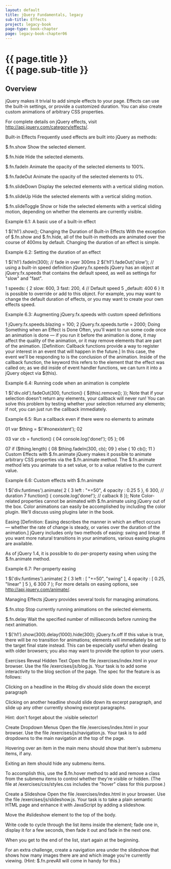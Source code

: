 ```yaml
---
layout: default
title: jQuery Fundamentals, legacy
sub-title: Effects
project: legacy-book
page-type: book-chapter
page: legacy-book-chapter06
---
```


# {{ page.title }} <br> {{ page.sub-title }}

## Overview

jQuery makes it trivial to add simple effects to your page. Effects can use the built-in settings, or provide a customized duration. You can also create custom animations of arbitrary CSS properties.

For complete details on jQuery effects, visit http://api.jquery.com/category/effects/.

Built-in Effects
Frequently used effects are built into jQuery as methods:

$.fn.show
Show the selected element.

$.fn.hide
Hide the selected elements.

$.fn.fadeIn
Animate the opacity of the selected elements to 100%.

$.fn.fadeOut
Animate the opacity of the selected elements to 0%.

$.fn.slideDown
Display the selected elements with a vertical sliding motion.

$.fn.slideUp
Hide the selected elements with a vertical sliding motion.

$.fn.slideToggle
Show or hide the selected elements with a vertical sliding motion, depending on whether the elements are currently visible.

Example 6.1: A basic use of a built-in effect

1
$('h1').show();
Changing the Duration of Built-in Effects
With the exception of $.fn.show and $.fn.hide, all of the built-in methods are animated over the course of 400ms by default. Changing the duration of an effect is simple.

Example 6.2: Setting the duration of an effect

1
$('h1').fadeIn(300);      // fade in over 300ms
2
$('h1').fadeOut('slow');  // using a built-in speed definition
jQuery.fx.speeds
jQuery has an object at jQuery.fx.speeds that contains the default speed, as well as settings for "slow" and "fast".

1
speeds: {
2
    slow: 600,
3
    fast: 200,
4
    // Default speed
5
    _default: 400
6
}
It is possible to override or add to this object. For example, you may want to change the default duration of effects, or you may want to create your own effects speed.

Example 6.3: Augmenting jQuery.fx.speeds with custom speed definitions

1
jQuery.fx.speeds.blazing = 100;
2
jQuery.fx.speeds.turtle = 2000;
Doing Something when an Effect is Done
Often, you'll want to run some code once an animation is done — if you run it before the animation is done, it may affect the quality of the animation, or it may remove elements that are part of the animation. [Definition: Callback functions provide a way to register your interest in an event that will happen in the future.] In this case, the event we'll be responding to is the conclusion of the animation. Inside of the callback function, the keyword this refers to the element that the effect was called on; as we did inside of event handler functions, we can turn it into a jQuery object via $(this).

Example 6.4: Running code when an animation is complete

1
$('div.old').fadeOut(300, function() { $(this).remove(); });
Note that if your selection doesn't return any elements, your callback will never run! You can solve this problem by testing whether your selection returned any elements; if not, you can just run the callback immediately.

Example 6.5: Run a callback even if there were no elements to animate

01
var $thing = $('#nonexistent');
02
 
03
var cb = function() {
04
    console.log('done!');
05
};
06
 
07
if ($thing.length) {
08
    $thing.fadeIn(300, cb);
09
} else {
10
    cb();
11
}
Custom Effects with $.fn.animate
jQuery makes it possible to animate arbitrary CSS properties via the $.fn.animate method. The $.fn.animate method lets you animate to a set value, or to a value relative to the current value.

Example 6.6: Custom effects with $.fn.animate

1
$('div.funtimes').animate(
2
    {
3
        left : "+=50",
4
        opacity : 0.25
5
    },
6
    300, // duration
7
    function() { console.log('done!'); // calback
8
});
Note
Color-related properties cannot be animated with $.fn.animate using jQuery out of the box. Color animations can easily be accomplished by including the color plugin. We'll discuss using plugins later in the book.

Easing
[Definition: Easing describes the manner in which an effect occurs — whether the rate of change is steady, or varies over the duration of the animation.] jQuery includes only two methods of easing: swing and linear. If you want more natural transitions in your animations, various easing plugins are available.

As of jQuery 1.4, it is possible to do per-property easing when using the $.fn.animate method.

Example 6.7: Per-property easing

1
$('div.funtimes').animate(
2
    {
3
        left : [ "+=50", "swing" ],
4
        opacity : [ 0.25, "linear" ]
5
    },
6
    300
7
);
For more details on easing options, see http://api.jquery.com/animate/.

Managing Effects
jQuery provides several tools for managing animations.

$.fn.stop
Stop currently running animations on the selected elements.

$.fn.delay
Wait the specified number of milliseconds before running the next animation.

1
$('h1').show(300).delay(1000).hide(300);
jQuery.fx.off
If this value is true, there will be no transition for animations; elements will immediately be set to the target final state instead. This can be especially useful when dealing with older browsers; you also may want to provide the option to your users.

Exercises
Reveal Hidden Text
Open the file /exercises/index.html in your browser. Use the file /exercises/js/blog.js. Your task is to add some interactivity to the blog section of the page. The spec for the feature is as follows:

Clicking on a headline in the #blog div should slide down the excerpt paragraph

Clicking on another headline should slide down its excerpt paragraph, and slide up any other currently showing excerpt paragraphs.

Hint: don't forget about the :visible selector!

Create Dropdown Menus
Open the file /exercises/index.html in your browser. Use the file /exercises/js/navigation.js. Your task is to add dropdowns to the main navigation at the top of the page.

Hovering over an item in the main menu should show that item's submenu items, if any.

Exiting an item should hide any submenu items.

To accomplish this, use the $.fn.hover method to add and remove a class from the submenu items to control whether they're visible or hidden. (The file at /exercises/css/styles.css includes the "hover" class for this purpose.)

Create a Slideshow
Open the file /exercises/index.html in your browser. Use the file /exercises/js/slideshow.js. Your task is to take a plain semantic HTML page and enhance it with JavaScript by adding a slideshow.

Move the #slideshow element to the top of the body.

Write code to cycle through the list items inside the element; fade one in, display it for a few seconds, then fade it out and fade in the next one.

When you get to the end of the list, start again at the beginning.

For an extra challenge, create a navigation area under the slideshow that shows how many images there are and which image you're currently viewing. (Hint: $.fn.prevAll will come in handy for this.)
